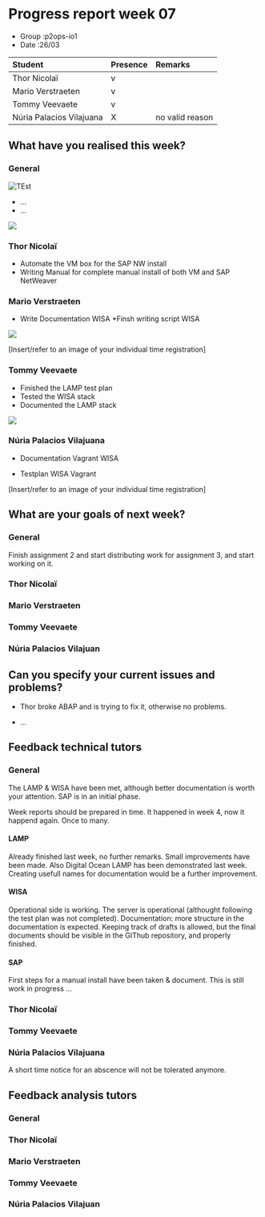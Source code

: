 # Progress report week 07

* Group :p2ops-io1
* Date  :26/03

| Student  | Presence | Remarks |
| :---     | :---     | :---    |
| Thor Nicolaï |   v       |         |
| Mario Verstraeten |   v       |         |
| Tommy Veevaete |  v        |         |
| Núria Palacios Vilajuana |   X       |  no valid reason  |

## What have you realised this week?

### General

![TEst](https://i.imgur.com/A7i8PPS.jpg)
* ...
* ...

![](https://i.imgur.com/QIbGvnd.png)

### Thor Nicolaï

* Automate the VM box for the SAP NW install
* Writing Manual for complete manual install of both VM and SAP NetWeaver

### Mario Verstraeten

* Write Documentation WISA
*Finsh writing script WISA

![](https://i.gyazo.com/472a5930af602810a3b522a7a0fe83ee.png)

[Insert/refer to an image of your individual time registration]

### Tommy Veevaete

* Finished the LAMP test plan
* Tested the WISA stack
* Documented the LAMP stack

![](https://i.imgur.com/FeBFtFc.png)

### Núria Palacios Vilajuana

*	Documentation Vagrant WISA

* Testplan  WISA Vagrant

[Insert/refer to an image of your individual time registration]

## What are your goals of next week?

### General

Finish assignment 2 and start distributing work for assignment 3, and start working on it.

### Thor Nicolaï
### Mario Verstraeten
### Tommy Veevaete
### Núria Palacios Vilajuan

## Can you specify your current issues and problems?

* Thor broke ABAP and is trying to fix it, otherwise no problems.

* ...

## Feedback technical tutors

### General

The LAMP & WISA have been met, although better documentation is worth your attention.
SAP is in an initial phase.

Week reports should be prepared in time. It happened in week 4, now it happend again. Once to many.

#### LAMP
Already finished last week, no further remarks. Small improvements have been made.
Also Digital Ocean LAMP has been demonstrated last week.
Creating usefull names for documentation would be a further improvement.

#### WISA
Operational side is working. The server is operational (althought following the test plan was not completed).
Documentation: more structure in the documentation is expected. Keeping track of drafts is allowed, but the final documents should be visible in the GIThub repository, and properly finished.

#### SAP
First steps for a manual install have been taken & document.
This is still work in progress ...



### Thor Nicolaï
### Tommy Veevaete
### Núria Palacios Vilajuana
A short time notice for an abscence will not be tolerated anymore.

## Feedback analysis tutors

### General

### Thor Nicolaï
### Mario Verstraeten
### Tommy Veevaete
### Núria Palacios Vilajuan
